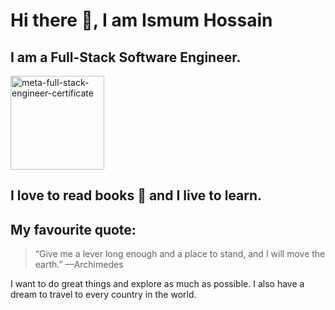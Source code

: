 # Hi there :wave:, I am Ismum Hossain

I am a Full-Stack Software Engineer.
---

<p>
  <img src="https://i.ibb.co.com/Y7d5z1v/meta-full-stack-engineer-certificate.png" height=150 weight=150 alt="meta-full-stack-engineer-certificate" border="0">
</p>

I love to read books :book: and I live to learn.
---

My favourite quote:
---

>“Give me a lever long enough and a place to stand, and I will
move the earth.”
—Archimedes


I want to do great things and explore as much as possible. I also have a dream to travel to every country in the world.
